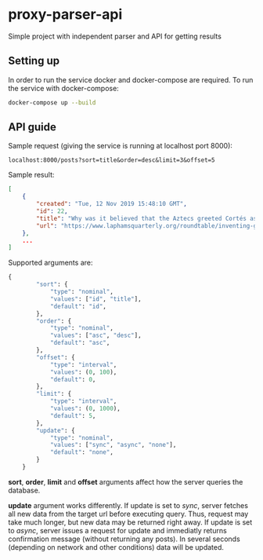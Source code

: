 # proxy-parser-api
Simple project with independent parser and API for getting results

## Setting up

In order to run the service docker and docker-compose are required. 
To run the service with docker-compose:
```bash
docker-compose up --build
```

## API guide

Sample request (giving the service is running at localhost port 8000): 
```
localhost:8000/posts?sort=title&order=desc&limit=3&offset=5
```
Sample result:
```json
[
    {
        "created": "Tue, 12 Nov 2019 15:48:10 GMT",
        "id": 22,
        "title": "Why was it believed that the Aztecs greeted Cortés as a deity?",
        "url": "https://www.laphamsquarterly.org/roundtable/inventing-god"
    },
    ...
]
```
Supported arguments are:
```python
{
        "sort": {
            "type": "nominal",
            "values": ["id", "title"],
            "default": "id",
        },
        "order": {
            "type": "nominal",
            "values": ["asc", "desc"],
            "default": "asc",
        },
        "offset": {
            "type": "interval",
            "values": (0, 100),
            "default": 0,
        },
        "limit": {
            "type": "interval",
            "values": (0, 1000),
            "default": 5,
        },
        "update": {
            "type": "nominal",
            "values": ["sync", "async", "none"],
            "default": "none",
        }
    }
```
**sort**, **order**, **limit** and **offset** arguments affect how the server queries the database.

**update** argument works differently. If update is set to *sync*, 
server fetches all new data from the target url before executing query.
Thus, request may take much longer, but new data may be returned right away. 
If update is set to *async*, 
server issues a request for update and immediatly returns confirmation message (without returning any posts). 
In several seconds (depending on network and other conditions) data will be updated. 
